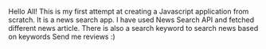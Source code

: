 Hello All!
This is my first attempt at creating a Javascript application from scratch.
It is a news search app.
I have used News Search API and fetched different news article.
There is also a search keyword to search news based on keywords
Send me reviews :)
